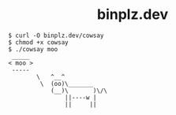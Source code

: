 <h1 align="center">binplz.dev</h1>

```console
$ curl -O binplz.dev/cowsay
$ chmod +x cowsay
$ ./cowsay moo
 _____ 
< moo >
 ----- 
        \   ^__^
         \  (oo)\_______
            (__)\       )\/\
                ||----w |
                ||     ||
```

